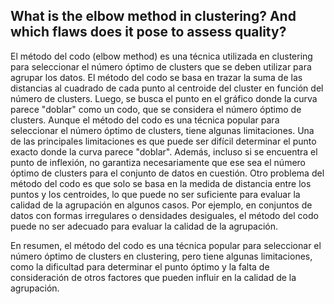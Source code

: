 ## What is the elbow method in clustering? And which flaws does it pose to assess quality?

El método del codo (elbow method) es una técnica utilizada en clustering para seleccionar el número óptimo de clusters que se deben utilizar para agrupar los datos. El método del codo se basa en trazar la suma de las distancias al cuadrado de cada punto al centroide del cluster en función del número de clusters. Luego, se busca el punto en el gráfico donde la curva parece "doblar" como un codo, que se considera el número óptimo de clusters.
Aunque el método del codo es una técnica popular para seleccionar el número óptimo de clusters, tiene algunas limitaciones. Una de las principales limitaciones es que puede ser difícil determinar el punto exacto donde la curva parece "doblar". Además, incluso si se encuentra el punto de inflexión, no garantiza necesariamente que ese sea el número óptimo de clusters para el conjunto de datos en cuestión.
Otro problema del método del codo es que solo se basa en la medida de distancia entre los puntos y los centroides, lo que puede no ser suficiente para evaluar la calidad de la agrupación en algunos casos. Por ejemplo, en conjuntos de datos con formas irregulares o densidades desiguales, el método del codo puede no ser adecuado para evaluar la calidad de la agrupación.

En resumen, el método del codo es una técnica popular para seleccionar el número óptimo de clusters en clustering, pero tiene algunas limitaciones, como la dificultad para determinar el punto óptimo y la falta de consideración de otros factores que pueden influir en la calidad de la agrupación.